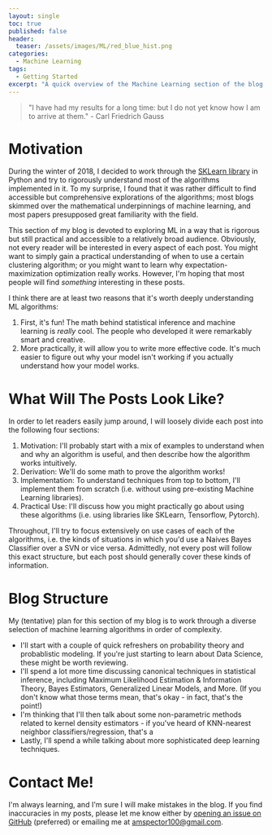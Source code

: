 ```yaml
---
layout: single
toc: true
published: false
header:
  teaser: /assets/images/ML/red_blue_hist.png
categories: 
  - Machine Learning
tags:
  - Getting Started
excerpt: "A quick overview of the Machine Learning section of the blog."
---
```


> "I have had my results for a long time: but I do not yet know how I am to
arrive at them."  - Carl Friedrich Gauss

# Motivation

During the winter of 2018, I decided to work through the [SKLearn
library](http://scikit-learn.org/) in Python and try to rigorously understand
most of the algorithms implemented in it. To my surprise, I found that it was
rather difficult to find accessible but comprehensive explorations of the
algorithms; most blogs skimmed over the mathematical underpinnings of machine
learning, and most papers presupposed great familiarity with the field.

This section of my blog is devoted to exploring ML in a way
that is rigorous but still practical and accessible to a relatively broad
audience. Obviously, not every reader will be interested in every aspect of each
post. You might want to simply gain a practical understanding of when to use a
certain clustering algorithm; or you might want to learn why expectation-
maximization optimization really works. However, I'm hoping that most people
will find *something* interesting in these posts.

I think there are at least two reasons that it's worth deeply understanding ML
algorithms:

1. First, it's fun! The math behind statistical inference and machine learning
is *really* cool. The people who developed it were remarkably smart and
creative.
2. More practically, it will allow you to write more effective code. It's much
easier to figure out why your model isn't working if you actually understand how
your model works.

# What Will The Posts Look Like?

 In order to let readers easily jump around, I will loosely divide each post
into the following four sections:

1. Motivation: I'll probably start with a mix of examples to understand when and
why an algorithm is useful, and then describe how the algorithm works
intuitively.
2. Derivation: We'll do some math to prove the algorithm works!
3. Implementation: To understand techniques from top to bottom, I'll implement
them from scratch (i.e. without using pre-existing Machine Learning libraries).
4. Practical Use: I'll discuss how you might practically go about using these
algorithms (i.e. using libraries like SKLearn, Tensorflow, Pytorch).

Throughout, I'll try to focus extensively on use cases of each of the
algorithms, i.e. the kinds of situations in which you'd use a Naives Bayes
Classifier over a SVN or vice versa. Admittedly, not every post will follow this
exact structure, but each post should generally cover these kinds of
information.

# Blog Structure

My (tentative) plan for this section of my blog is to work through a diverse
selection of machine learning algorithms in order of complexity.

- I'll start with a couple of quick refreshers on probability theory and
probablistic modeling. If you're just starting to learn about Data Science,
these might be worth reviewing.
- I'll spend a lot more time discussing canonical techniques in statistical
inference, including Maximum Likelihood Estimation & Information Theory, Bayes
Estimators, Generalized Linear Models, and More. (If you don't know what those
terms mean, that's okay - in fact, that's the point!)
- I'm thinking that I'll then talk about some non-parametric methods related to
kernel density estimators - if you've heard of KNN-nearest neighbor
classifiers/regression, that's a
- Lastly, I'll spend a while talking about more sophisticated deep learning
techniques.


# Contact Me!

I'm always learning, and I'm sure I will make mistakes in the blog. If you find
inaccuracies in my posts, please let me know either by [opening an issue on
GitHub](https://github.com/amspector100/amspector100.github.io) (preferred) or
emailing me at amspector100@gmail.com.
 

